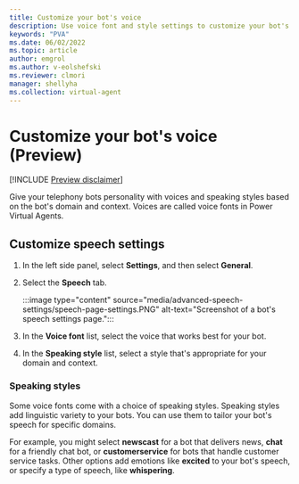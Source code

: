 ```yaml
---
title: Customize your bot's voice
description: Use voice font and style settings to customize your bot's speech.
keywords: "PVA"
ms.date: 06/02/2022
ms.topic: article
author: emgrol  
ms.author: v-eolshefski
ms.reviewer: clmori
manager: shellyha
ms.collection: virtual-agent
---
```


# Customize your bot's voice (Preview)

[!INCLUDE [Preview disclaimer](includes/public-preview-disclaimer.md)]

Give your telephony bots personality with voices and speaking styles based on the bot's domain and context. Voices are called voice fonts in Power Virtual Agents.

## Customize speech settings

1. In the left side panel, select **Settings**, and then select **General**.

1. Select the **Speech** tab.

    :::image type="content" source="media/advanced-speech-settings/speech-page-settings.PNG" alt-text="Screenshot of a bot's speech settings page.":::

1. In the **Voice font** list, select the voice that works best for your bot.

1. In the **Speaking style** list, select a style that's appropriate for your domain and context.

### Speaking styles

Some voice fonts come with a choice of speaking styles. Speaking styles add linguistic variety to your bots. You can use them to tailor your bot's speech for specific domains.

For example, you might select **newscast** for a bot that delivers news, **chat** for a friendly chat bot, or **customerservice** for bots that handle customer service tasks. Other options add emotions like **excited** to your bot's speech, or specify a type of speech, like **whispering**.

